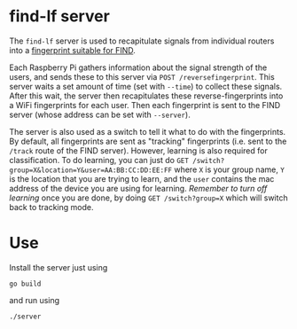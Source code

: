 # find-lf server

The `find-lf` server is used to recapitulate signals from individual routers into a [fingerprint suitable for FIND](https://doc.internalpositioning.com/api/#post-learn).

Each Raspberry Pi gathers information about the signal strength of the users, and sends these to this server via `POST /reversefingerprint`. This server waits a set amount of time (set with `--time`) to collect these signals. After this wait, the server then recapitulates these reverse-fingerprints into a WiFi fingerprints for each user. Then each fingerprint is sent to the FIND server (whose address can be set with `--server`).

The server is also used as a switch to tell it what to do with the fingerprints. By default, all fingerprints are sent as "tracking" fingerprints (i.e. sent to the `/track` route of the FIND server). However, learning is also required for classification. To do learning, you can just do `GET /switch?group=X&location=Y&user=AA:BB:CC:DD:EE:FF` where `X` is your group name, `Y` is the location that you are trying to learn, and the `user` contains the mac address of the device you are using for learning. *Remember to turn off learning* once you are done, by doing `GET /switch?group=X` which will switch back to tracking mode.

# Use

Install the server just using

```
go build
```

and run using

```
./server
```

